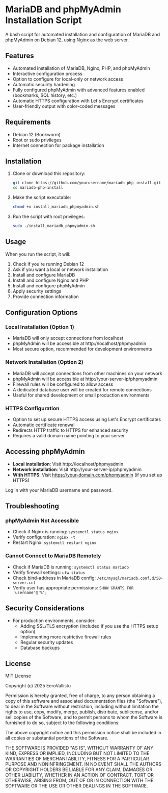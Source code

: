 # MariaDB and phpMyAdmin Installation Script

A bash script for automated installation and configuration of MariaDB and phpMyAdmin on Debian 12, using Nginx as the web server.

## Features

- Automated installation of MariaDB, Nginx, PHP, and phpMyAdmin
- Interactive configuration process
- Option to configure for local-only or network access
- Automatic security hardening
- Fully configured phpMyAdmin with advanced features enabled (bookmarks, SQL history, etc.)
- Automatic HTTPS configuration with Let's Encrypt certificates
- User-friendly output with color-coded messages

## Requirements

- Debian 12 (Bookworm)
- Root or sudo privileges
- Internet connection for package installation

## Installation

1. Clone or download this repository:
   ```bash
   git clone https://github.com/yourusername/mariadb-php-install.git
   cd mariadb-php-install
   ```

2. Make the script executable:
   ```bash
   chmod +x install_mariadb_phpmyadmin.sh
   ```

3. Run the script with root privileges:
   ```bash
   sudo ./install_mariadb_phpmyadmin.sh
   ```

## Usage

When you run the script, it will:

1. Check if you're running Debian 12
2. Ask if you want a local or network installation
3. Install and configure MariaDB
4. Install and configure Nginx and PHP
5. Install and configure phpMyAdmin
6. Apply security settings
7. Provide connection information

## Configuration Options

### Local Installation (Option 1)
- MariaDB will only accept connections from localhost
- phpMyAdmin will be accessible at http://localhost/phpmyadmin
- Most secure option, recommended for development environments

### Network Installation (Option 2)
- MariaDB will accept connections from other machines on your network
- phpMyAdmin will be accessible at http://your-server-ip/phpmyadmin
- Firewall rules will be configured to allow access
- A dedicated database user will be created for remote connections
- Useful for shared development or small production environments

### HTTPS Configuration
- Option to set up secure HTTPS access using Let's Encrypt certificates
- Automatic certificate renewal
- Redirects HTTP traffic to HTTPS for enhanced security
- Requires a valid domain name pointing to your server

## Accessing phpMyAdmin

- **Local installation**: Visit http://localhost/phpmyadmin
- **Network installation**: Visit http://your-server-ip/phpmyadmin
- **With HTTPS**: Visit https://your-domain.com/phpmyadmin (if you set up HTTPS)

Log in with your MariaDB username and password.

## Troubleshooting

### phpMyAdmin Not Accessible
- Check if Nginx is running: `systemctl status nginx`
- Verify configuration: `nginx -t`
- Restart Nginx: `systemctl restart nginx`

### Cannot Connect to MariaDB Remotely
- Check if MariaDB is running: `systemctl status mariadb`
- Verify firewall settings: `ufw status`
- Check bind-address in MariaDB config: `/etc/mysql/mariadb.conf.d/50-server.cnf`
- Verify user has appropriate permissions: `SHOW GRANTS FOR 'username'@'%';`

## Security Considerations

- For production environments, consider:
  - Adding SSL/TLS encryption (included if you use the HTTPS setup option)
  - Implementing more restrictive firewall rules
  - Regular security updates
  - Database backups

## License

MIT License

Copyright (c) 2025 EeroVallistu

Permission is hereby granted, free of charge, to any person obtaining a copy
of this software and associated documentation files (the "Software"), to deal
in the Software without restriction, including without limitation the rights
to use, copy, modify, merge, publish, distribute, sublicense, and/or sell
copies of the Software, and to permit persons to whom the Software is
furnished to do so, subject to the following conditions:

The above copyright notice and this permission notice shall be included in all
copies or substantial portions of the Software.

THE SOFTWARE IS PROVIDED "AS IS", WITHOUT WARRANTY OF ANY KIND, EXPRESS OR
IMPLIED, INCLUDING BUT NOT LIMITED TO THE WARRANTIES OF MERCHANTABILITY,
FITNESS FOR A PARTICULAR PURPOSE AND NONINFRINGEMENT. IN NO EVENT SHALL THE
AUTHORS OR COPYRIGHT HOLDERS BE LIABLE FOR ANY CLAIM, DAMAGES OR OTHER
LIABILITY, WHETHER IN AN ACTION OF CONTRACT, TORT OR OTHERWISE, ARISING FROM,
OUT OF OR IN CONNECTION WITH THE SOFTWARE OR THE USE OR OTHER DEALINGS IN THE
SOFTWARE.
